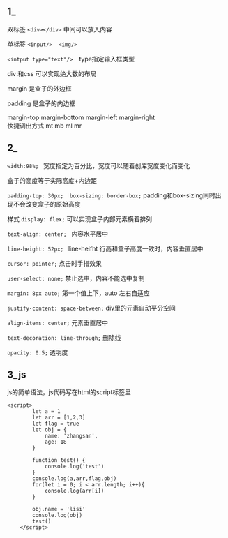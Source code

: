 ##  1_
双标签 
``` <div></div> ```  中间可以放入内容

单标签 ```<input/>  <img/> ```

```<intput type="text"/>  ```type指定输入框类型

div 和css 可以实现绝大数的布局

margin 是盒子的外边框

padding 是盒子的内边框

margin-top margin-bottom margin-left margin-right  
快捷调出方式 mt mb ml mr

## 2_
```width:98%; ``` 宽度指定为百分比，宽度可以随着创库宽度变化而变化

盒子的高度等于实际高度+内边距

```padding-top: 30px;  box-sizing: border-box;```
padding和box-sizing同时出现不会改变盒子的原始高度

样式 ```display: flex;``` 可以实现盒子内部元素横着排列

```text-align: center; ``` 内容水平居中

```line-height: 52px; ``` line-heifht 行高和盒子高度一致时，内容垂直居中


```cursor: pointer;``` 点击时手指效果

```user-select: none;```  禁止选中，内容不能选中复制

```margin: 8px auto;``` 第一个值上下，auto 左右自适应

```justify-content: space-between;``` div里的元素自动平分空间

```align-items: center;``` 元素垂直居中

```text-decoration: line-through;``` 删除线

```opacity: 0.5;``` 透明度

## 3_js
js的简单语法，js代码写在html的script标签里
```
<script>
        let a = 1
        let arr = [1,2,3]
        let flag = true
        let obj = {
            name: 'zhangsan',
            age: 18
        }

        function test() {
            console.log('test')
        }
        console.log(a,arr,flag,obj)
        for(let i = 0; i < arr.length; i++){
            console.log(arr[i])
        }

        obj.name = 'lisi'
        console.log(obj)
        test()
    </script>
```


